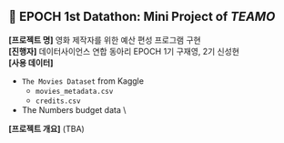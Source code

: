 ## 🚀 EPOCH 1st Datathon: Mini Project of *TEAMO*

**[프로젝트 명]** 영화 제작자를 위한 예산 편성 프로그램 구현 \
**[진행자]** 데이터사이언스 연합 동아리 EPOCH 1기 구재영, 2기 신성현 \
**[사용 데이터]**
- `The Movies Dataset` from Kaggle
  - `movies_metadata.csv`
  - `credits.csv`
- The Numbers budget data \

**[프로젝트 개요]**
(TBA)
